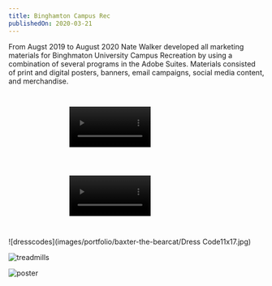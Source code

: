 ```yaml
---
title: Binghamton Campus Rec
publishedOn: 2020-03-21
---
```


From Augst 2019 to August 2020 Nate Walker developed all marketing materials for Binghmaton University Campus Recreation by using a combination of several programs in the Adobe Suites. Materials consisted of print and digital posters, banners, email campaigns, social media content, and merchandise.

<div style="display: grid; grid-template-columns: repeat(auto-fit, minmax(18.75rem, 25rem));">
<video style="width: 40%; margin: 2em auto; display: block;" controls>
    <source
        src="videos/portfolio/baxter-the-bearcat/jump-back-in.mp4"
        type="video/mp4"
    >
</video>

</video>

<video style="width: 40%; margin: 2em auto; display: block;" controls>
    <source
        src="videos/portfolio/baxter-the-bearcat/open-rec-tuesday.mp4"
        type="video/mp4"
    >
</video>
   
</video>


</div>

![dresscodes](images/portfolio/baxter-the-bearcat/Dress Code11x17.jpg)

![treadmills](images/portfolio/baxter-the-bearcat/Treadmills.jpg)

![poster](images/portfolio/baxter-the-bearcat/ResHallPoster.jpg)

